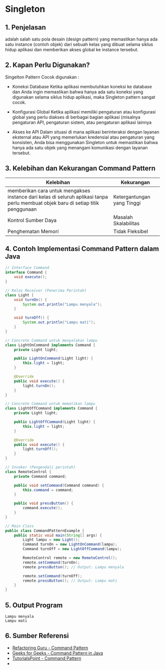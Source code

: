 # Singleton 

## 1. Penjelasan
adalah salah satu pola desain (design pattern) yang memastikan hanya ada satu instance (contoh objek) dari sebuah kelas yang dibuat selama siklus hidup aplikasi dan memberikan akses global ke instance tersebut.

## 2. Kapan  Perlu Digunakan?
Singelton Pattern Cocok digunakan : 
- Koneksi Database
  Ketika aplikasi membutuhkan koneksi ke database dan Anda ingin memastikan bahwa hanya ada satu koneksi yang digunakan selama siklus hidup aplikasi, maka Singleton pattern sangat cocok.
  
- Konfigurasi Global
  Ketika aplikasi  memiliki pengaturan atau konfigurasi global yang perlu diakses di berbagai bagian aplikasi (misalnya pengaturan API, pengaturan sistem, atau pengaturan aplikasi lainnya
  
- Akses ke API
  Dalam situasi di mana aplikasi berinteraksi dengan layanan eksternal atau API yang memerlukan kredensial atau pengaturan yang konsisten, Anda bisa menggunakan Singleton untuk memastikan bahwa hanya ada satu objek yang menangani komunikasi dengan layanan tersebut.
  
## 3. Kelebihan dan Kekurangan Command Pattern

| **Kelebihan** | **Kekurangan** |
|--------------|--------------|
| memberikan cara untuk mengakses instance dari kelas di seluruh aplikasi tanpa perlu membuat objek baru di setiap titik penggunaan | Ketergantungan yang Tinggi  |
|Kontrol Sumber Daya | Masalah Skalabilitas |
| Penghematan Memori  | Tidak Fleksibel |

## 4. Contoh Implementasi Command Pattern dalam Java

```java
// Interface Command
interface Command {
    void execute();
}

// Kelas Receiver (Penerima Perintah)
class Light {
    void turnOn() {
        System.out.println("Lampu menyala");
    }

    void turnOff() {
        System.out.println("Lampu mati");
    }
}

// Concrete Command untuk menyalakan lampu
class LightOnCommand implements Command {
    private Light light;

    public LightOnCommand(Light light) {
        this.light = light;
    }

    @Override
    public void execute() {
        light.turnOn();
    }
}

// Concrete Command untuk mematikan lampu
class LightOffCommand implements Command {
    private Light light;

    public LightOffCommand(Light light) {
        this.light = light;
    }

    @Override
    public void execute() {
        light.turnOff();
    }
}

// Invoker (Pengendali perintah)
class RemoteControl {
    private Command command;

    public void setCommand(Command command) {
        this.command = command;
    }

    public void pressButton() {
        command.execute();
    }
}

// Main Class
public class CommandPatternExample {
    public static void main(String[] args) {
        Light lampu = new Light();
        Command turnOn = new LightOnCommand(lampu);
        Command turnOff = new LightOffCommand(lampu);

        RemoteControl remote = new RemoteControl();
        remote.setCommand(turnOn);
        remote.pressButton(); // Output: Lampu menyala

        remote.setCommand(turnOff);
        remote.pressButton(); // Output: Lampu mati
    }
}
```

## 5. Output Program
```
Lampu menyala
Lampu mati
```

## 6. Sumber Referensi
- [Refactoring Guru - Command Pattern](https://refactoring.guru/design-patterns/command)
- [Geeks for Geeks - Command Pattern in Java](https://www.geeksforgeeks.org/command-pattern/)
- [TutorialsPoint - Command Pattern](https://www.tutorialspoint.com/design_pattern/command_pattern.htm)
-
